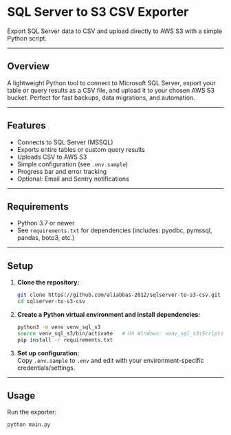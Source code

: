 # SQL Server to S3 CSV Exporter

Export SQL Server data to CSV and upload directly to AWS S3 with a simple Python script.

---

## Overview

A lightweight Python tool to connect to Microsoft SQL Server, export your table or query results as a CSV file, and upload it to your chosen AWS S3 bucket. Perfect for fast backups, data migrations, and automation.

---

## Features

- Connects to SQL Server (MSSQL)
- Exports entire tables or custom query results
- Uploads CSV to AWS S3
- Simple configuration (see `.env.sample`)
- Progress bar and error tracking
- Optional: Email and Sentry notifications

---

## Requirements

- Python 3.7 or newer  
- See `requirements.txt` for dependencies (includes: pyodbc, pymssql, pandas, boto3, etc.)

---

## Setup

1. **Clone the repository:**
    ```bash
    git clone https://github.com/aliabbas-2012/sqlserver-to-s3-csv.git
    cd sqlserver-to-s3-csv
    ```

2. **Create a Python virtual environment and install dependencies:**
    ```bash
    python3 -m venv venv_sql_s3
    source venv_sql_s3/bin/activate   # On Windows: venv_sql_s3\Scripts\activate
    pip install -r requirements.txt
    ```

3. **Set up configuration:**  
   Copy `.env.sample` to `.env` and edit with your environment-specific credentials/settings.

---

## Usage

Run the exporter:

```bash
python main.py
